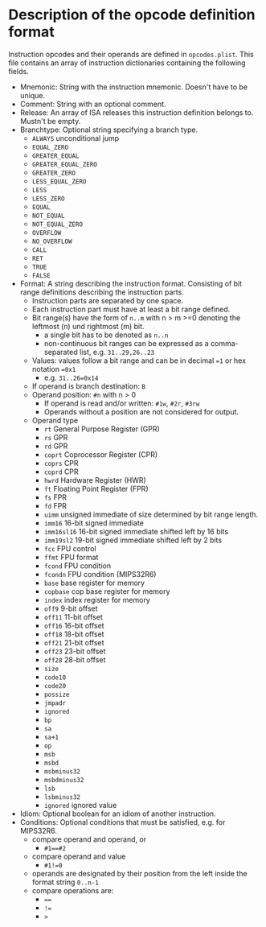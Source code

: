 # Description of the opcode definition format

Instruction opcodes and their operands are defined in `opcodes.plist`. This file contains an array of instruction dictionaries containing the following fields.

* Mnemonic: String with the instruction mnemonic. Doesn't have to be unique.
* Comment: String with an optional comment.
* Release: An array of ISA releases this instruction definition belongs to. Mustn't be empty.
* Branchtype: Optional string specifying a branch type.
    * `ALWAYS` unconditional jump
    * `EQUAL_ZERO`
    * `GREATER_EQUAL`
    * `GREATER_EQUAL_ZERO`
    * `GREATER_ZERO`
    * `LESS_EQUAL_ZERO`
    * `LESS`
    * `LESS_ZERO`
    * `EQUAL`
    * `NOT_EQUAL`
    * `NOT_EQUAL_ZERO`
    * `OVERFLOW`
    * `NO_OVERFLOW`
    * `CALL`
    * `RET`
    * `TRUE`
    * `FALSE`
* Format: A string describing the instruction format. Consisting of bit range definitions describing the instruction parts.
    * Instruction parts are separated by one space.
    * Each instruction part must have at least a bit range defined.
    * Bit range(s) have the form of `n..m` with n > m >=0 denoting the leftmost (n) und rightmost (m) bit.
        * a single bit has to be denoted as `n..n`
        * non-continuous bit ranges can be expressed as a comma-separated list, e.g. `31..29,26..23`
    * Values: values follow a bit range and can be in decimal `=1` or hex notation `=0x1`
        * e.g. `31..26=0x14`
    * If operand is branch destination: `B`
    * Operand position: `#n` with n > 0
        * If operand is read and/or written: `#1w`, `#2r`, `#3rw`
        * Operands without a position are not considered for output.
    * Operand type
        * `rt` General Purpose Register (GPR)
        * `rs` GPR
        * `rd` GPR
        * `coprt` Coprocessor Register (CPR)
        * `coprs` CPR
        * `coprd` CPR
        * `hwrd` Hardware Register (HWR)
        * `ft` Floating Point Register (FPR)
        * `fs` FPR
        * `fd` FPR
        * `uimm` unsigned immediate of size determined by bit range length.
        * `imm16` 16-bit signed immediate
        * `imm16sl16` 16-bit signed immediate shifted left by 16 bits
        * `imm19sl2` 19-bit signed immediate shifted left by 2 bits
        * `fcc` FPU control
        * `ffmt` FPU format
        * `fcond` FPU condition
        * `fcondn` FPU condition (MIPS32R6)
        * `base` base register for memory
        * `copbase` cop base register for memory
        * `index` index register for memory
        * `off9` 9-bit offset
        * `off11` 11-bit offset
        * `off16` 16-bit offset
        * `off18` 18-bit offset
        * `off21` 21-bit offset
        * `off23` 23-bit offset
        * `off28` 28-bit offset
        * `size`
        * `code10`
        * `code20`
        * `possize`
        * `jmpadr`
        * `ignored`
        * `bp`
        * `sa`
        * `sa+1`
        * `op`
        * `msb`
        * `msbd`
        * `msbminus32`
        * `msbdminus32`
        * `lsb`
        * `lsbminus32`
        * `ignored` ignored value
* Idiom: Optional boolean for an idiom of another instruction.
* Conditions: Optional conditions that must be satisfied, e.g. for MIPS32R6.
    * compare operand and operand, or
        * `#1==#2`
    * compare operand and value
        * `#1!=0`
    * operands are designated by their position from the left inside the format string `0..n-1`
    * compare operations are:
        * `==`
        * `!=`
        * `>`
